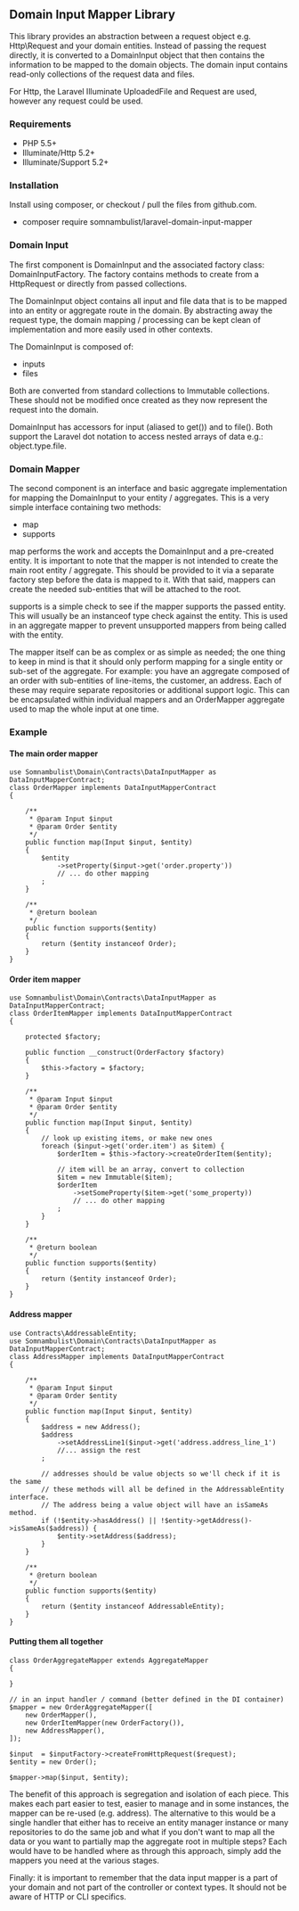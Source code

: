 ## Domain Input Mapper Library

This library provides an abstraction between a request object e.g. Http\Request and your domain entities.
Instead of passing the request directly, it is converted to a DomainInput object that then contains the
information to be mapped to the domain objects. The domain input contains read-only collections of the
request data and files.

For Http, the Laravel Illuminate UploadedFile and Request are used, however any request could be used.

### Requirements

 * PHP 5.5+
 * Illuminate/Http 5.2+
 * Illuminate/Support 5.2+

### Installation

Install using composer, or checkout / pull the files from github.com.

 * composer require somnambulist/laravel-domain-input-mapper

### Domain Input

The first component is DomainInput and the associated factory class: DomainInputFactory. The factory
contains methods to create from a HttpRequest or directly from passed collections.

The DomainInput object contains all input and file data that is to be mapped into an entity or
aggregate route in the domain. By abstracting away the request type, the domain mapping / processing
can be kept clean of implementation and more easily used in other contexts.

The DomainInput is composed of:

 * inputs
 * files

Both are converted from standard collections to Immutable collections. These should not be modified
once created as they now represent the request into the domain.

DomainInput has accessors for input (aliased to get()) and to file(). Both support the Laravel dot
notation to access nested arrays of data e.g.: object.type.file.

### Domain Mapper

The second component is an interface and basic aggregate implementation for mapping the DomainInput
to your entity / aggregates. This is a very simple interface containing two methods:

 * map
 * supports

map performs the work and accepts the DomainInput and a pre-created entity. It is important to note
that the mapper is not intended to create the main root entity / aggregate. This should be provided
to it via a separate factory step before the data is mapped to it. With that said, mappers can create
the needed sub-entities that will be attached to the root.

supports is a simple check to see if the mapper supports the passed entity. This will usually be an
instanceof type check against the entity. This is used in an aggregate mapper to prevent unsupported
mappers from being called with the entity.

The mapper itself can be as complex or as simple as needed; the one thing to keep in mind is that it
should only perform mapping for a single entity or sub-set of the aggregate. For example: you have
an aggregate composed of an order with sub-entities of line-items, the customer, an address. Each of
these may require separate repositories or additional support logic. This can be encapsulated within
individual mappers and an OrderMapper aggregate used to map the whole input at one time.

### Example

#### The main order mapper

    use Somnambulist\Domain\Contracts\DataInputMapper as DataInputMapperContract;
    class OrderMapper implements DataInputMapperContract
    {

        /**
         * @param Input $input
         * @param Order $entity
         */
        public function map(Input $input, $entity)
        {
            $entity
                ->setProperty($input->get('order.property'))
                // ... do other mapping
            ;
        }

        /**
         * @return boolean
         */
        public function supports($entity)
        {
            return ($entity instanceof Order);
        }
    }

#### Order item mapper

    use Somnambulist\Domain\Contracts\DataInputMapper as DataInputMapperContract;
    class OrderItemMapper implements DataInputMapperContract
    {

        protected $factory;

        public function __construct(OrderFactory $factory)
        {
            $this->factory = $factory;
        }

        /**
         * @param Input $input
         * @param Order $entity
         */
        public function map(Input $input, $entity)
        {
            // look up existing items, or make new ones
            foreach ($input->get('order.item') as $item) {
                $orderItem = $this->factory->createOrderItem($entity);

                // item will be an array, convert to collection
                $item = new Immutable($item);
                $orderItem
                    ->setSomeProperty($item->get('some_property))
                    // ... do other mapping
                ;
            }
        }

        /**
         * @return boolean
         */
        public function supports($entity)
        {
            return ($entity instanceof Order);
        }
    }

#### Address mapper

    use Contracts\AddressableEntity;
    use Somnambulist\Domain\Contracts\DataInputMapper as DataInputMapperContract;
    class AddressMapper implements DataInputMapperContract
    {

        /**
         * @param Input $input
         * @param Order $entity
         */
        public function map(Input $input, $entity)
        {
            $address = new Address();
            $address
                ->setAddressLine1($input->get('address.address_line_1')
                //... assign the rest
            ;

            // addresses should be value objects so we'll check if it is the same
            // these methods will all be defined in the AddressableEntity interface.
            // The address being a value object will have an isSameAs method.
            if (!$entity->hasAddress() || !$entity->getAddress()->isSameAs($address)) {
                $entity->setAddress($address);
            }
        }

        /**
         * @return boolean
         */
        public function supports($entity)
        {
            return ($entity instanceof AddressableEntity);
        }
    }

#### Putting them all together

    class OrderAggregateMapper extends AggregateMapper
    {

    }

    // in an input handler / command (better defined in the DI container)
    $mapper = new OrderAggregateMapper([
        new OrderMapper(),
        new OrderItemMapper(new OrderFactory()),
        new AddressMapper(),
    ]);

    $input  = $inputFactory->createFromHttpRequest($request);
    $entity = new Order();

    $mapper->map($input, $entity);

The benefit of this approach is segregation and isolation of each piece. This makes each part
easier to test, easier to manage and in some instances, the mapper can be re-used (e.g. address).
The alternative to this would be a single handler that either has to receive an entity manager
instance or many repositories to do the same job and what if you don't want to map all the data
or you want to partially map the aggregate root in multiple steps? Each would have to be handled
where as through this approach, simply add the mappers you need at the various stages.

Finally: it is important to remember that the data input mapper is a part of your domain and not
part of the controller or context types. It should not be aware of HTTP or CLI specifics.
